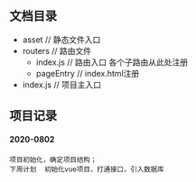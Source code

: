 ## 文档目录
- asset  // 静态文件入口
- routers  // 路由文件
    - index.js   // 路由入口  各个子路由从此处注册
    - pageEntry //  index.html注册
- index.js // 项目主入口

##  项目记录

#### 2020-0802 
    项目初始化，确定项目结构；
    下周计划  初始化vue项目，打通接口，引入数据库